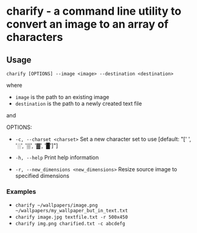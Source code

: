 # charify - a command line utility to convert an image to an array of characters

## Usage

`charify [OPTIONS] --image <image> --destination <destination>`

where 

- `image` is the path to an existing image
- `destination` is the path to a newly created text file

and 

OPTIONS:
- `-c, --charset <charset>`
  Set a new character set to use [default: "[' ', '░', '▒', '▓', '█']"]

- `-h, --help`
  Print help information

- `-r, --new_dimensions <new_dimensions>`
  Resize source image to specified dimensions

### Examples

- `charify ~/wallpapers/image.png ~/wallpapers/my_wallpaper_but_in_text.txt` 
- `charify image.jpg textfile.txt -r 500x450`
- `charify img.png charified.txt -c abcdefg`